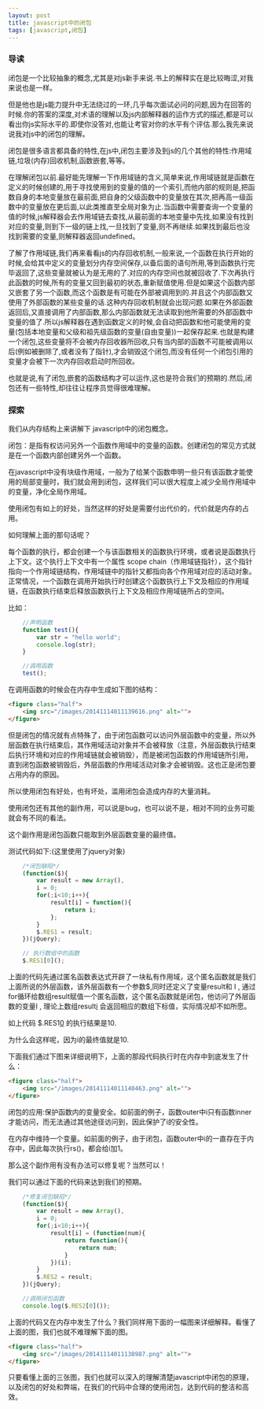 ```yaml
---
layout: post
title: javascript中的闭包
tags: [javascript,闭包]
---
```


### 导读

闭包是一个比较抽象的概念,尤其是对js新手来说.书上的解释实在是比较晦涩,对我来说也是一样。

但是他也是js能力提升中无法绕过的一环,几乎每次面试必问的问题,因为在回答的时候.你的答案的深度,对术语的理解以及js内部解释器的运作方式的描述,都是可以看出你js实际水平的.即使你没答对,也能让考官对你的水平有个评估.那么我先来说说我对js中的闭包的理解。

闭包是很多语言都具备的特性,在js中,闭包主要涉及到js的几个其他的特性:作用域链,垃圾(内存)回收机制,函数嵌套,等等。

在理解闭包以前.最好能先理解一下作用域链的含义,简单来说,作用域链就是函数在定义的时候创建的,用于寻找使用到的变量的值的一个索引,而他内部的规则是,把函数自身的本地变量放在最前面,把自身的父级函数中的变量放在其次,把再高一级函数中的变量放在更后面,以此类推直至全局对象为止.当函数中需要查询一个变量的值的时候,js解释器会去作用域链去查找,从最前面的本地变量中先找,如果没有找到对应的变量,则到下一级的链上找,一旦找到了变量,则不再继续.如果找到最后也没找到需要的变量,则解释器返回undefined。

了解了作用域链,我们再来看看js的内存回收机制,一般来说,一个函数在执行开始的时候,会给其中定义的变量划分内存空间保存,以备后面的语句所用,等到函数执行完毕返回了,这些变量就被认为是无用的了.对应的内存空间也就被回收了.下次再执行此函数的时候,所有的变量又回到最初的状态,重新赋值使用.但是如果这个函数内部又嵌套了另一个函数,而这个函数是有可能在外部被调用到的.并且这个内部函数又使用了外部函数的某些变量的话.这种内存回收机制就会出现问题.如果在外部函数返回后,又直接调用了内部函数,那么内部函数就无法读取到他所需要的外部函数中变量的值了.所以js解释器在遇到函数定义的时候,会自动把函数和他可能使用的变量(包括本地变量和父级和祖先级函数的变量(自由变量))一起保存起来.也就是构建一个闭包,这些变量将不会被内存回收器所回收,只有当内部的函数不可能被调用以后(例如被删除了,或者没有了指针),才会销毁这个闭包,而没有任何一个闭包引用的变量才会被下一次内存回收启动时所回收。

也就是说,有了闭包,嵌套的函数结构才可以运作,这也是符合我们的预期的.然后,闭包还有一些特性,却往往让程序员觉得很难理解。

### 探索

我们从内存结构上来讲解下 javascript中的闭包概念。

闭包：是指有权访问另外一个函数作用域中的变量的函数。创建闭包的常见方式就是在一个函数内部创建另外一个函数。

在javascript中没有块级作用域，一般为了给某个函数申明一些只有该函数才能使用的局部变量时，我们就会用到闭包，这样我们可以很大程度上减少全局作用域中的变量，净化全局作用域。

使用闭包有如上的好处，当然这样的好处是需要付出代价的，代价就是内存的占用。

如何理解上面的那句话呢？

每个函数的执行，都会创建一个与该函数相关的函数执行环境，或者说是函数执行上下文。这个执行上下文中有一个属性 scope chain（作用域链指针），这个指针指向一个作用域链结构，作用域链中的指针又都指向各个作用域对应的活动对象。正常情况，一个函数在调用开始执行时创建这个函数执行上下文及相应的作用域链，在函数执行结束后释放函数执行上下文及相应作用域链所占的空间。

比如：

```javascript
    //声明函数
    function test(){
        var str = "hello world";
        console.log(str);
    }

    //调用函数
    test();
```

在调用函数的时候会在内存中生成如下图的结构：

```html
<figure class="half">
	<img src="/images/20141114011139616.png" alt="">
</figure>
```

但是闭包的情况就有点特殊了，由于闭包函数可以访问外层函数中的变量，所以外层函数在执行结束后，其作用域活动对象并不会被释放（注意，外层函数执行结束后执行环境和对应的作用域链就会被销毁），而是被闭包函数的作用域链所引用，直到闭包函数被销毁后，外层函数的作用域活动对象才会被销毁。这也正是闭包要占用内存的原因。

所以使用闭包有好处，也有坏处，滥用闭包会造成内存的大量消耗。

使用闭包还有其他的副作用，可以说是bug，也可以说不是，相对不同的业务可能就会有不同的看法。

这个副作用是闭包函数只能取到外层函数变量的最终值。

测试代码如下:(这里使用了jquery对象)

```javascript
    /*闭包缺陷*/
    (function($){
        var result = new Array(),
        i = 0;
        for(;i<10;i++){
            result[i] = function(){
                return i;
            };
        }
        $.RES1 = result;
    })(jQuery);

    // 执行数组中的函数
    $.RES1[0]();
```

上面的代码先通过匿名函数表达式开辟了一块私有作用域，这个匿名函数就是我们上面所说的外层函数，该外层函数有一个参数$,同时还定义了变量result和 I , 通过for循环给数组result赋值一个匿名函数，这个匿名函数就是闭包，他访问了外层函数的变量I , 理论上数组result[i]() 会返回相应的数组下标值，实际情况却不如所愿。

如上代码 $.RES1[0]() 的执行结果是10.

为什么会这样呢，因为i的最终值就是10.

下面我们通过下图来详细说明下，上面的那段代码执行时在内存中到底发生了什么：

```html
<figure class="half">
	<img src="/images/20141114011140463.png" alt="">
</figure>
```

闭包的应用:保护函数内的变量安全。如前面的例子，函数outer中i只有函数inner才能访问，而无法通过其他途径访问到，因此保护了i的安全性。

在内存中维持一个变量。如前面的例子，由于闭包，函数outer中i的一直存在于内存中，因此每次执行rs()，都会给i加1。

那么这个副作用有没有办法可以修复呢？当然可以！

我们可以通过下面的代码来达到我们的预期。

```javascript
    /*修复闭包缺陷*/
    (function($){
        var result = new Array(),
        i = 0;
        for(;i<10;i++){
            result[i] = (function(num){
                return function(){
                    return num;
                }
            })(i);
        }
        $.RES2 = result;
    })(jQuery);

    //调用闭包函数
    console.log($.RES2[0]());
```

上面的代码又在内存中发生了什么？我们同样用下面的一幅图来详细解释。看懂了上面的图，我们也就不难理解下面的图。

```html
<figure class="half">
	<img src="/images/20141114011138987.png" alt="">
</figure>
```

只要看懂上面的三张图，我们也就可以深入的理解清楚javascript中闭包的原理，以及闭包的好处和弊端，在我们的代码中合理的使用闭包，达到代码的整洁和高效。